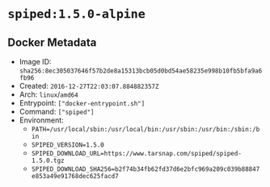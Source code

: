 # `spiped:1.5.0-alpine`

## Docker Metadata

- Image ID: `sha256:8ec305037646f57b2de8a15313bcb05d0bd54ae58235e998b10fb5bfa9a6fb96`
- Created: `2016-12-27T22:03:07.884882357Z`
- Arch: `linux`/`amd64`
- Entrypoint: `["docker-entrypoint.sh"]`
- Command: `["spiped"]`
- Environment:
  - `PATH=/usr/local/sbin:/usr/local/bin:/usr/sbin:/usr/bin:/sbin:/bin`
  - `SPIPED_VERSION=1.5.0`
  - `SPIPED_DOWNLOAD_URL=https://www.tarsnap.com/spiped/spiped-1.5.0.tgz`
  - `SPIPED_DOWNLOAD_SHA256=b2f74b34fb62fd37d6e2bfc969a209c039b88847e853a49e91768dec625facd7`
